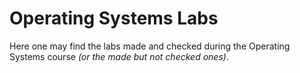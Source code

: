 # Operating Systems Labs
Here one may find the labs made and checked during the Operating Systems course _(or the made but not checked ones)_.
